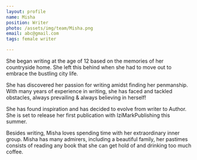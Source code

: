 ```yaml
---
layout: profile
name: Misha
position: Writer
photo: /assets/img/team/Misha.png
email: abc@gmail.com
tags: female writer

---
```

She began writing at the age of 12 based on the memories of her countryside home. She left this behind when she had to move out to embrace the bustling city life.

She has discovered her passion for writing amidst finding her penmanship. With many years of experience in writing, she has faced and tackled obstacles, always prevailing & always believing in herself!

She has found inspiration and has decided to evolve from writer to Author. She is set to release her first publication with IziMarkPublishing this summer.

Besides writing, Misha loves spending time with her extraordinary inner group. Misha has many admirers, including a beautiful family, her pastimes consists of reading any book that she can get hold of and drinking too much coffee.



